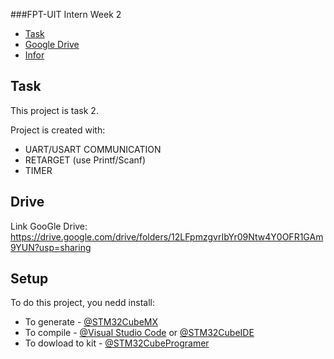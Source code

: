 ###FPT-UIT Intern Week 2
* [Task](#Task)
* [Google Drive](#Drive)
* [Infor](#Infor)

## Task
This project is task 2.

Project is created with:
* UART/USART COMMUNICATION
* RETARGET (use Printf/Scanf)
* TIMER

## Drive

Link GooGle Drive: 
https://drive.google.com/drive/folders/12LFpmzgvrIbYr09Ntw4Y0OFR1GAm9YUN?usp=sharing
	
## Setup
To do this project, you nedd install:

* To generate - [@STM32CubeMX](https://www.st.com/en/development-tools/stm32cubemx.html)
* To compile - [@Visual Studio Code](https://www.st.com/en/development-tools/stm32cubemx.html) or [@STM32CubeIDE](https://www.st.com/en/development-tools/stm32cubeide.html)
* To dowload to kit - [@STM32CubeProgramer](https://www.st.com/en/development-tools/stm32cubeprog.html)
